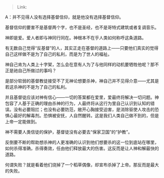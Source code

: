 > Link: 

A：并不见得人没有选择基督信仰，就是他没有选择基督信仰。  
  
基督信仰的要害不是基督两个字，也不是圣经，也不是哥特式建筑或者复调音乐。  
  
神即是爱。爱人者即与神同行同在。神根本不在乎人类如何称呼这条道路。  
  
有无数自己觉得“反基督”的人，其实正走在基督的道路上——只要他们真实的觉得自己这样做不是为了自己的私利，而是为了世人的福祉。  
  
神自己肯为人类上十字架，怎么会在意有人为了与他同样的动机要牺牲他呢？那不正是祂自己所做过的事吗？  
  
是部分软弱的基督教徒接受不了无神论想要杀神，神自己并不见得介意——尤其是若这杀神的不是为了自己的私利。  
  
并且基督徒应该对神有信心——一切的答案都在爱里，爱最终将解决一切问题。神包容了人基于正确的理由杀神的行为，人最终将从这行为里自己认识到认知的错误。没有必要阻拦；也没有必要防范，敞开心胸接受迫害，是消除驱使人攻击的恐惧心最好的解毒剂。恐惧被安抚，人自然醒转。这是我们人类自己做不到的，但是上帝一定能做到。  
  
神不需要人类信徒的保护，基督徒没有必要去“保家卫国”的“护教”。  
  
反倒要不断的帮助想杀神的人更准确的认识到他们想要杀的这一位到底站在哪里，如何杀得准确，杀得奏效，任由他们释放最大的伤害。这反而是让人神和解最快的道路。  
  
何谓失败？就是看着他们烧掉了一个稻草偶像，却宣布杀掉了上帝。那反而是最大的失败。
